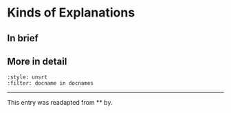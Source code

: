 # Kinds of Explanations

## In brief

## More in detail


```{bibliography}
:style: unsrt
:filter: docname in docnames
```

---
 
This entry was readapted from ** by.
